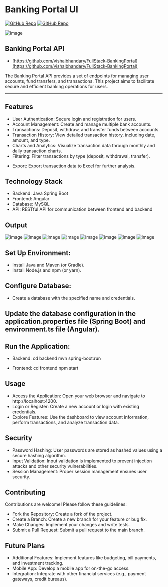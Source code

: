 # Banking Portal UI

[![GitHub Repo](https://img.shields.io/badge/GitHub-UI%20Repo-blue.svg?style=flat-square)](https://github.com/vishalbhandary/FullStack-BankingPortal/tree/master/BankingPortalUI-main)
[![GitHub Repo](https://img.shields.io/badge/GitHub-API%20Repo-blue.svg?style=flat-square)](https://github.com/vishalbhandary/FullStack-BankingPortal/tree/master/BankingPortalAPI-main)

![image](https://github.com/vishalbhandary/FullStack-BankingPortal/blob/master/BankingPortalAPI-main/assets/Dashboard.png)

## Banking Portal API

- [https://github.com/vishalbhandary/FullStack-BankingPortal](https://github.com/vishalbhandary/FullStack-BankingPortal)

The Banking Portal API provides a set of endpoints for managing user accounts, fund transfers, and transactions. This project aims to facilitate secure and efficient banking operations for users.

***

## Features

- User Authentication: Secure login and registration for users.
- Account Management: Create and manage multiple bank accounts.
- Transactions: Deposit, withdraw, and transfer funds between accounts.
- Transaction History: View detailed transaction history, including date, amount, and type.
- Charts and Analytics: Visualize transaction data through monthly and daily transaction charts.
- Filtering: Filter transactions by type (deposit, withdrawal, transfer).
* Export: Export transaction data to Excel for further analysis.

## Technology Stack

- Backend: Java Spring Boot
- Frontend: Angular
- Database: MySQL
- API: RESTful API for communication between frontend and backend

## Output 

![image](https://github.com/vishalbhandary/FullStack-BankingPortal/blob/master/BankingPortalAPI-main/assets/register.png)
![image](https://github.com/vishalbhandary/FullStack-BankingPortal/blob/master/BankingPortalAPI-main/assets/login.png)
![image](https://github.com/vishalbhandary/FullStack-BankingPortal/blob/master/BankingPortalAPI-main/assets/Details.png)
![image](https://github.com/vishalbhandary/FullStack-BankingPortal/blob/master/BankingPortalAPI-main/assets/PIN.png)
![image](https://github.com/vishalbhandary/FullStack-BankingPortal/blob/master/BankingPortalAPI-main/assets/Deposit1.png)
![image](https://github.com/vishalbhandary/FullStack-BankingPortal/blob/master/BankingPortalAPI-main/assets/Withdraw.png)
![image](https://github.com/vishalbhandary/FullStack-BankingPortal/blob/master/BankingPortalAPI-main/assets/fundtransfer.png)
![image](https://github.com/vishalbhandary/FullStack-BankingPortal/blob/master/BankingPortalAPI-main/assets/fundtransfer2.png)

## Set Up Environment:

   - Install Java and Maven (or Gradle).
   - Install Node.js and npm (or yarn).

## Configure Database:
   - Create a database with the specified name and credentials.
## Update the database configuration in the application.properties file (Spring Boot) and environment.ts file (Angular).
## Run the Application:
   - Backend:
      cd backend
	mvn spring-boot:run
 
   - Frontend:
      cd frontend
	npm start

## Usage

- Access the Application: Open your web browser and navigate to http://localhost:4200.
- Login or Register: Create a new account or login with existing credentials.
- Explore Features: Use the dashboard to view account information, perform transactions, and analyze transaction data.

## Security

- Password Hashing: User passwords are stored as hashed values using a secure hashing algorithm.
- Input Validation: Input validation is implemented to prevent injection attacks and other security vulnerabilities.
- Session Management: Proper session management ensures user security.

## Contributing

Contributions are welcome! Please follow these guidelines:
- Fork the Repository: Create a fork of the project.
- Create a Branch: Create a new branch for your feature or bug fix.
- Make Changes: Implement your changes and write tests.
- Submit a Pull Request: Submit a pull request to the main branch.

## Future Plans
- Additional Features: Implement features like budgeting, bill payments, and investment tracking.
- Mobile App: Develop a mobile app for on-the-go access.
- Integration: Integrate with other financial services (e.g., payment gateways, credit bureaus).
